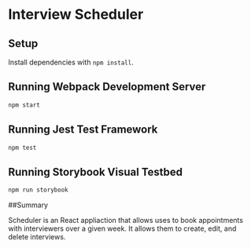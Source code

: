 # Interview Scheduler

## Setup

Install dependencies with `npm install`.

## Running Webpack Development Server

```sh
npm start
```

## Running Jest Test Framework

```sh
npm test
```

## Running Storybook Visual Testbed

```sh
npm run storybook
```

##Summary

Scheduler is an React appliaction that allows uses to book appointments with interviewers over a given week. It allows them to create, edit, and delete interviews.

